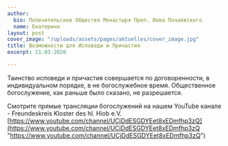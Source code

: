 ```yaml
---
author:
  bio: Попечительское Общество Монастыря Преп. Иова Почаевского
  name: Екатерина
layout: post
cover_image: "/uploads/assets/pages/aktuelles/cover_image.jpg"
title: Возможности для Исповеди и Причастия
excerpt: 21.03.2020

---
```

Таинство исповеди и причастия совершается по договоренности, в индивидуальном порядке, в не богослужебное время.
Общественное богослужение, как раньше было сказано, не разрешается.

Смотрите прямые трансляции богослужений на нашем YouTube канале - Freundeskreis Kloster des hl. Hiob e.V.  
[https://www.youtube.com/channel/UCjDdESGDYEet8xEDmfhp3zQ](https://www.youtube.com/channel/UCjDdESGDYEet8xEDmfhp3zQ "https://www.youtube.com/channel/UCjDdESGDYEet8xEDmfhp3zQ")
